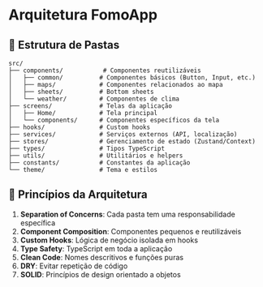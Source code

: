 # Arquitetura FomoApp

## 📁 Estrutura de Pastas

```
src/
├── components/           # Componentes reutilizáveis
│   ├── common/          # Componentes básicos (Button, Input, etc.)
│   ├── maps/            # Componentes relacionados ao mapa
│   ├── sheets/          # Bottom sheets
│   └── weather/         # Componentes de clima
├── screens/             # Telas da aplicação
│   ├── Home/            # Tela principal
│   └── components/      # Componentes específicos da tela
├── hooks/               # Custom hooks
├── services/            # Serviços externos (API, localização)
├── stores/              # Gerenciamento de estado (Zustand/Context)
├── types/               # Tipos TypeScript
├── utils/               # Utilitários e helpers
├── constants/           # Constantes da aplicação
└── theme/               # Tema e estilos
```

## 🎯 Princípios da Arquitetura

1. **Separation of Concerns**: Cada pasta tem uma responsabilidade específica
2. **Component Composition**: Componentes pequenos e reutilizáveis
3. **Custom Hooks**: Lógica de negócio isolada em hooks
4. **Type Safety**: TypeScript em toda a aplicação
5. **Clean Code**: Nomes descritivos e funções puras
6. **DRY**: Evitar repetição de código
7. **SOLID**: Princípios de design orientado a objetos 